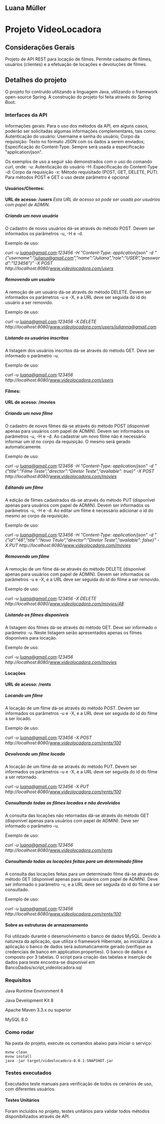 ## Luana Müller
Projeto VideoLocadora
================

## Considerações Gerais

Projeto de API REST para locação de filmes. Permite cadastro de filmes, usuários (clientes) e a efetuação de locações e devoluções de filmes.

## Detalhes do projeto

O projeto foi contruído utilizando a linguagem Java, utilizando o framework open-source Spring.
A construção do projeto foi feita através do Spring Boot. 

### Interfaces da API

Informações gerais:
Para o uso dos métodos da API, em alguns casos, poderão ser solicitadas algumas informações complementares, tais como:
Autenticação do usuário: Username e senha do usuário;
Corpo da requisição: Texto no formato JSON com os dados a serem enviados;
Especificação do Content-Type: Sempre será usada a especificação "application/json".

Os exemplos de uso a seguir são demonstrados com o uso do comando curl, onde:
-u: Autenticação do usuário
-H: Especificação do Content-Type
-d: Corpo da requisição
-x: Método requisitado (POST, GET, DELETE, PUT). Para métodos POST e GET o uso deste parâmetro é opcional

#### Usuários/Clientes:

**URL de acesso: /users**
*Esta URL de acesso só pode ser usada por usuários com papel de ADMIN.* 

##### Criando um novo usuário

O cadastro de novos usuários dá-se através do método POST. Devem ser informados os parâmetros -u, -H e -d.

Exemplo de uso: 

*curl -u luana@gmail.com:123456 -H "Content-Type: application/json" -d "{\"username\":\"juliana@gmail.com\",\"name\":\"Juliana\",\"role\":\"USER\",\"password\":\"123456\"}" -X POST http://localhost:8080/www.videolocadora.com/users*

##### Removendo um usuário

A remoção de um usuário dá-se através do método DELETE. Devem ser informados os parâmetros -u e -X, e a URL deve ser seguida do id do usuário a ser removido.

Exemplo de uso:
 
*curl -u luana@gmail.com:123456 -X DELETE http://localhost:8080/www.videolocadora.com/users/julianna@gmail.com*

##### Listando os usuários inscritos

A listagem dos usuários inscritos dá-se através do método GET. Deve ser informado o parâmetro -u.

Exemplo de uso:

*curl -u luana@gmail.com:123456 http://localhost:8080/www.videolocadora.com/users*

#### Filmes:

**URL de acesso: /movies**

##### Criando um novo filme

O cadastro de novos filmes dá-se através do método POST (disponível apenas para usuários com papel de ADMIN). Devem ser informados os parâmetros -u, -H e -d.
Ao cadastrar um novo filme não é necessário informar um id no corpo da requisição. O mesmo será gerado automaticamente.

Exemplo de uso: 

*curl -u luana@gmail.com:123456 -H "Content-Type: application/json" -d "{\"title\":\"Filme Teste\",\"director\":\"Diretor Teste\",\"available\": true}" -X POST http://localhost:8080/www.videolocadora.com/movies*

##### Editando um filme 

A edição de filmes cadastrados dá-se através do método PUT (disponível apenas para usuários com papel de ADMIN). Devem ser informados os parâmetros -u, -H e -d.
Ao editar um filme é necessário adicionar o id do mesmo ao corpo da requisição.

Exemplo de uso: 

*curl -u luana@gmail.com:123456 -H "Content-Type: application/json" -d "{\"id\":\"48\",\"title\":\"Novo Titulo\",\"director\":\"Diretor Teste\",\"available\": false}" -X PUT http://localhost:8080/www.videolocadora.com/movies* 

##### Removendo um filme

A remoção de um filme dá-se através do método DELETE (disponível apenas para usuários com papel de ADMIN). Devem ser informados os parâmetros -u e -X, e a URL deve ser seguida do id do filme a ser removido.

Exemplo de uso:
 
*curl -u luana@gmail.com:123456 -X DELETE http://localhost:8080/www.videolocadora.com/movies/48*

##### Listando os filmes disponíveis

A listagem dos filmes dá-se através do método GET. Deve ser informado o parâmetro -u.
Neste listagem serão apresentados apenas os filmes disponíveis para locação.

Exemplo de uso:

*curl -u luana@gmail.com:123456 http://localhost:8080/www.videolocadora.com/movies*

#### Locações

**URL de acesso: /rents**

##### Locando um filme

A locação de um filme dá-se através do método POST. Devem ser informados os parâmetros -u e -X, e a URL deve ser seguida do id do filme a ser locado.

Exemplo de uso:

*curl -u luana@gmail.com:123456 -X POST http://localhost:8080/www.videolocadora.com/rents/100*

##### Devolvendo um filme locado

A locação de um filme dá-se através do método PUT. Devem ser informados os parâmetros -u e -X, e a URL deve ser seguida do id do filme a ser retornado.

*curl -u luana@gmail.com:123456 -X PUT http://localhost:8080/www.videolocadora.com/rents/100*

##### Consultando todas os filmes locados e não devolvidos

A consulta das locações não retornadas dá-se através do método GET (disponível apenas para usuários com papel de ADMIN). Deve ser informado o parâmetro -u.

Exemplo de uso:

*curl -u luana@gmail.com:123456 http://localhost:8080/www.videolocadora.com/rents*

##### Consultando todas as locações feitas para um determinado filme

A consulta das locações feitas para um determinado filme dá-se através do método GET (disponível apenas para usuários com papel de ADMIN). Deve ser informado o parâmetro -u,  e a URL deve ser seguida do id do filme a ser consultado.

Exemplo de uso:

*curl -u luana@gmail.com:123456 http://localhost:8080/www.videolocadora.com/rents/100*

#### Sobre as estruturas de armazenamento

Foi utilizado durante o desenvolvimento o banco de dados MySQL. Devido à natureza da aplicação, que utiliza o framework Hibernate, ao inicializar a aplicação o banco de dados será automaticamente gerado (verifique as credenciais de banco em application.properties). O banco de dados é composto por 3 tabelas. O script para criação das tabelas e inserção de dados para teste encontra-se disponível em BancoDados/script_videolocadora.sql

### Requisitos

Java Runtime Environment 8

Java Development Kit 8

Apache Maven 3.3.x ou superior

MySQL 8.0

### Como rodar

Na pasta do projeto, execute os comandos abaixo para iniciar o serviço:

	mvnw clean
	mvnw install
	java -jar target/videolocadora-0.0.1-SNAPSHOT.jar

### Testes executados

Executados teste manuais para verificação de todos os cenários de uso, com diferentes usuários.

#### Testes Unitários

Foram incluídos no projeto, testes unitários para validar todos métodos disponibilizados através de API.


